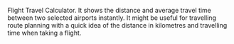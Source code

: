 Flight Travel Calculator. 
It shows the distance and average travel time between two selected airports instantly. 
It might be useful for travelling route planning with a quick idea of the distance in kilometres and travelling time when taking a flight.

